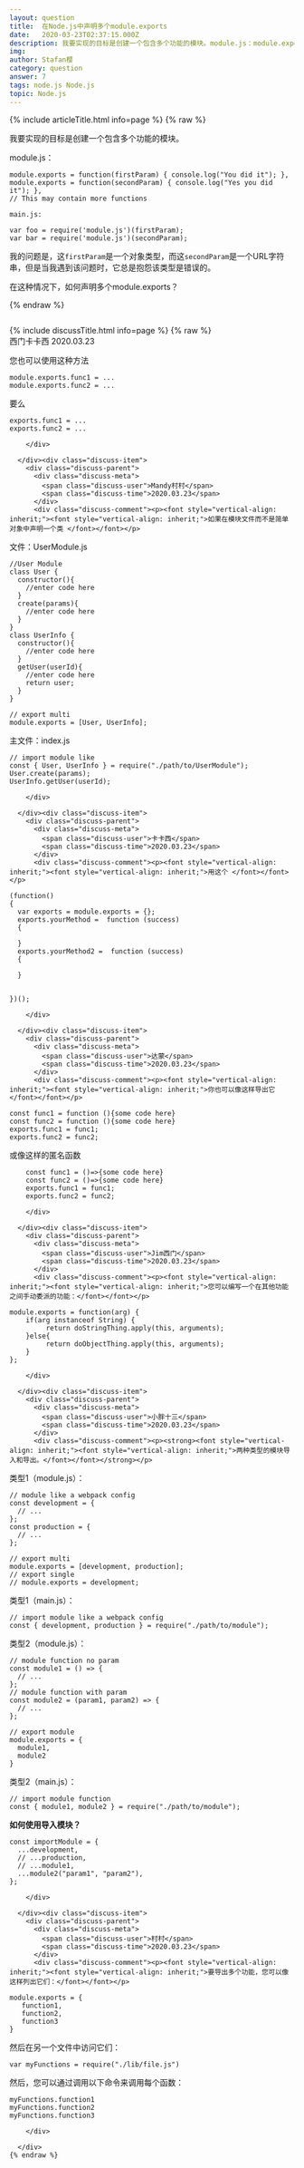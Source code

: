 ```yaml
---
layout: question
title:  在Node.js中声明多个module.exports
date:   2020-03-23T02:37:15.000Z
description: 我要实现的目标是创建一个包含多个功能的模块。module.js：module.exports = function(firstParam) { c...
img: 
author: Stafan樱
category: question
answer: 7
tags: node.js Node.js
topic: Node.js
---
```

<div class="article-root">
  <div class="article">
    {% include articleTitle.html info=page %}
    {% raw %}
    <div class="article-content"><p><font style="vertical-align: inherit;"><font style="vertical-align: inherit;">我要实现的目标是创建一个包含多个功能的模块。</font></font></p>

<p><font style="vertical-align: inherit;"><font style="vertical-align: inherit;">module.js：</font></font></p>

<pre><code>module.exports = function(firstParam) { console.log("You did it"); },<font></font>
module.exports = function(secondParam) { console.log("Yes you did it"); }, <font></font>
// This may contain more functions<font></font>
</code></pre>

<p><code>main.js:</code></p>

<pre><code>var foo = require('module.js')(firstParam);<font></font>
var bar = require('module.js')(secondParam);<font></font>
</code></pre>

<p><font style="vertical-align: inherit;"><font style="vertical-align: inherit;">我的问题是，这</font></font><code>firstParam</code><font style="vertical-align: inherit;"><font style="vertical-align: inherit;">是一个对象类型，而这</font></font><code>secondParam</code><font style="vertical-align: inherit;"><font style="vertical-align: inherit;">是一个URL字符串，但是当我遇到</font><font style="vertical-align: inherit;">该问题</font><font style="vertical-align: inherit;">时，它总是抱怨该类型是错误的。</font></font></p>

<p><font style="vertical-align: inherit;"><font style="vertical-align: inherit;">在这种情况下，如何声明多个module.exports？</font></font></p></div>
    {% endraw %}
  </div>
  <p style="height: 0;width:0;overflow: hidden;"> 第2660篇《在Node.js中声明多个module.exports》来自Winter(https://github.com/aiyld/aiyld.github.io)的站点</p>
  <div class="discuss-wrapper">
    {% include discussTitle.html info=page %}
    {% raw %}
    <div class="discuss-item">
        <div class="discuss-parent">
          <div class="discuss-meta">
            <span class="discuss-user">西门卡卡西</span>
            <span class="discuss-time">2020.03.23</span>
          </div>
          <div class="discuss-comment"><p><font style="vertical-align: inherit;"><font style="vertical-align: inherit;">您也可以使用这种方法</font></font></p>

<pre><code>module.exports.func1 = ...<font></font>
module.exports.func2 = ...<font></font>
</code></pre>

<p><font style="vertical-align: inherit;"><font style="vertical-align: inherit;">要么</font></font></p>

<pre><code>exports.func1 = ...<font></font>
exports.func2 = ...<font></font>
</code></pre></div>
        </div>
        
      </div><div class="discuss-item">
        <div class="discuss-parent">
          <div class="discuss-meta">
            <span class="discuss-user">Mandy村村</span>
            <span class="discuss-time">2020.03.23</span>
          </div>
          <div class="discuss-comment"><p><font style="vertical-align: inherit;"><font style="vertical-align: inherit;">如果在模块文件而不是简单对象中声明一个类 </font></font></p>

<p><font style="vertical-align: inherit;"><font style="vertical-align: inherit;">文件：UserModule.js</font></font></p>

<pre><code>//User Module    <font></font>
class User {<font></font>
  constructor(){<font></font>
    //enter code here<font></font>
  }<font></font>
  create(params){<font></font>
    //enter code here<font></font>
  }<font></font>
}<font></font>
class UserInfo {<font></font>
  constructor(){<font></font>
    //enter code here<font></font>
  }<font></font>
  getUser(userId){<font></font>
    //enter code here<font></font>
    return user;<font></font>
  }<font></font>
}<font></font>
<font></font>
// export multi<font></font>
module.exports = [User, UserInfo];<font></font>
</code></pre>

<p><font style="vertical-align: inherit;"><font style="vertical-align: inherit;">主文件：index.js</font></font></p>

<pre><code>// import module like<font></font>
const { User, UserInfo } = require("./path/to/UserModule");<font></font>
User.create(params);<font></font>
UserInfo.getUser(userId);<font></font>
</code></pre></div>
        </div>
        
      </div><div class="discuss-item">
        <div class="discuss-parent">
          <div class="discuss-meta">
            <span class="discuss-user">卡卡西</span>
            <span class="discuss-time">2020.03.23</span>
          </div>
          <div class="discuss-comment"><p><font style="vertical-align: inherit;"><font style="vertical-align: inherit;">用这个 </font></font></p>

<pre><code>(function()<font></font>
{<font></font>
  var exports = module.exports = {};<font></font>
  exports.yourMethod =  function (success)<font></font>
  {<font></font>
<font></font>
  }<font></font>
  exports.yourMethod2 =  function (success)<font></font>
  {<font></font>
<font></font>
  }<font></font>
<font></font>
<font></font>
})();<font></font>
</code></pre></div>
        </div>
        
      </div><div class="discuss-item">
        <div class="discuss-parent">
          <div class="discuss-meta">
            <span class="discuss-user">达蒙</span>
            <span class="discuss-time">2020.03.23</span>
          </div>
          <div class="discuss-comment"><p><font style="vertical-align: inherit;"><font style="vertical-align: inherit;">你也可以像这样导出它 </font></font></p>

<pre><code>const func1 = function (){some code here}<font></font>
const func2 = function (){some code here}<font></font>
exports.func1 = func1;<font></font>
exports.func2 = func2;<font></font>
</code></pre>

<p><font style="vertical-align: inherit;"><font style="vertical-align: inherit;">或像这样的匿名函数</font></font></p>

<pre><code>    const func1 = ()=&gt;{some code here}<font></font>
    const func2 = ()=&gt;{some code here}<font></font>
    exports.func1 = func1;<font></font>
    exports.func2 = func2;<font></font>
</code></pre></div>
        </div>
        
      </div><div class="discuss-item">
        <div class="discuss-parent">
          <div class="discuss-meta">
            <span class="discuss-user">Jim西门</span>
            <span class="discuss-time">2020.03.23</span>
          </div>
          <div class="discuss-comment"><p><font style="vertical-align: inherit;"><font style="vertical-align: inherit;">您可以编写一个在其他功能之间手动委派的功能：</font></font></p>

<pre><code>module.exports = function(arg) {<font></font>
    if(arg instanceof String) {<font></font>
         return doStringThing.apply(this, arguments);<font></font>
    }else{<font></font>
         return doObjectThing.apply(this, arguments);<font></font>
    }<font></font>
};<font></font>
</code></pre></div>
        </div>
        
      </div><div class="discuss-item">
        <div class="discuss-parent">
          <div class="discuss-meta">
            <span class="discuss-user">小胖十三</span>
            <span class="discuss-time">2020.03.23</span>
          </div>
          <div class="discuss-comment"><p><strong><font style="vertical-align: inherit;"><font style="vertical-align: inherit;">两种类型的模块导入和导出。</font></font></strong></p>

<p><font style="vertical-align: inherit;"><font style="vertical-align: inherit;">类型1（module.js）：</font></font></p>

<pre><code>// module like a webpack config<font></font>
const development = {<font></font>
  // ...<font></font>
};<font></font>
const production = {<font></font>
  // ...<font></font>
};<font></font>
<font></font>
// export multi<font></font>
module.exports = [development, production];<font></font>
// export single<font></font>
// module.exports = development;<font></font>
</code></pre>

<p><font style="vertical-align: inherit;"><font style="vertical-align: inherit;">类型1（main.js）：</font></font></p>

<pre><code>// import module like a webpack config<font></font>
const { development, production } = require("./path/to/module");<font></font>
</code></pre>

<p><font style="vertical-align: inherit;"><font style="vertical-align: inherit;">类型2（module.js）：</font></font></p>

<pre><code>// module function no param<font></font>
const module1 = () =&gt; {<font></font>
  // ...<font></font>
};<font></font>
// module function with param<font></font>
const module2 = (param1, param2) =&gt; {<font></font>
  // ...<font></font>
};<font></font>
<font></font>
// export module<font></font>
module.exports = {<font></font>
  module1,<font></font>
  module2<font></font>
}<font></font>
</code></pre>

<p><font style="vertical-align: inherit;"><font style="vertical-align: inherit;">类型2（main.js）：</font></font></p>

<pre><code>// import module function<font></font>
const { module1, module2 } = require("./path/to/module");<font></font>
</code></pre>

<p><strong><font style="vertical-align: inherit;"><font style="vertical-align: inherit;">如何使用导入模块？</font></font></strong></p>

<pre><code>const importModule = {<font></font>
  ...development,<font></font>
  // ...production,<font></font>
  // ...module1,<font></font>
  ...module2("param1", "param2"),<font></font>
};<font></font>
</code></pre></div>
        </div>
        
      </div><div class="discuss-item">
        <div class="discuss-parent">
          <div class="discuss-meta">
            <span class="discuss-user">村村</span>
            <span class="discuss-time">2020.03.23</span>
          </div>
          <div class="discuss-comment"><p><font style="vertical-align: inherit;"><font style="vertical-align: inherit;">要导出多个功能，您可以像这样列出它们：</font></font></p>

<pre><code>module.exports = {<font></font>
   function1,<font></font>
   function2,<font></font>
   function3<font></font>
}<font></font>
</code></pre>

<p><font style="vertical-align: inherit;"><font style="vertical-align: inherit;">然后在另一个文件中访问它们：</font></font></p>

<pre><code>var myFunctions = require("./lib/file.js")
</code></pre>

<p><font style="vertical-align: inherit;"><font style="vertical-align: inherit;">然后，您可以通过调用以下命令来调用每个函数：</font></font></p>

<pre><code>myFunctions.function1<font></font>
myFunctions.function2<font></font>
myFunctions.function3<font></font>
</code></pre></div>
        </div>
        
      </div>
    {% endraw %}
  </div>
<div>

